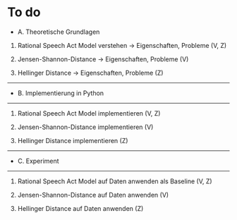 # To do

* A. Theoretische Grundlagen

1. Rational Speech Act Model verstehen -> Eigenschaften, Probleme (V, Z)

2. Jensen-Shannon-Distance -> Eigenschaften, Probleme (V)

3. Hellinger Distance -> Eigenschaften, Probleme (Z)


********************************
* B. Implementierung in Python
********************************

1. Rational Speech Act Model implementieren (V, Z)

2. Jensen-Shannon-Distance implementieren (V)

3. Hellinger Distance implementieren (Z)


****************
* C. Experiment
****************

1. Rational Speech Act Model auf Daten anwenden als Baseline (V, Z)

2. Jensen-Shannon-Distance auf Daten anwenden (V)

3. Hellinger Distance auf Daten anwenden (Z)

